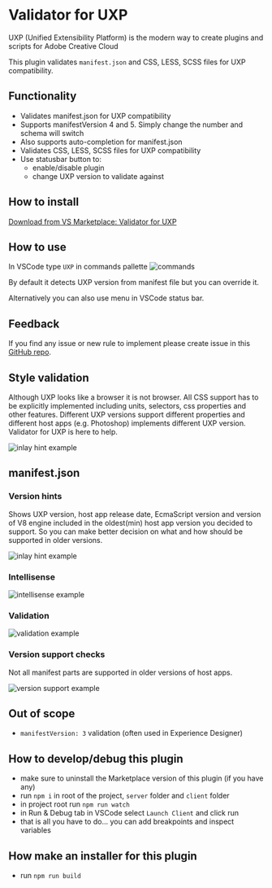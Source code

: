 # Validator for UXP

UXP (Unified Extensibility Platform) is the modern way to create plugins and scripts for Adobe Creative Cloud

This plugin validates `manifest.json` and CSS, LESS, SCSS files for UXP compatibility.

## Functionality

- Validates manifest.json for UXP compatibility
- Supports manifestVersion 4 and 5. Simply change the number and schema will switch
- Also supports auto-completion for manifest.json
- Validates CSS, LESS, SCSS files for UXP compatibility
- Use statusbar button to:
  - enable/disable plugin
  - change UXP version to validate against

## How to install

[Download from VS Marketplace: Validator for UXP](https://marketplace.visualstudio.com/items?itemName=JaroslavBereza.uxpvalidator)

## How to use

In VSCode type `UXP` in commands pallette
![commands](/media/commands.png)

By default it detects UXP version from manifest file but you can override it.

Alternatively you can also use menu in VSCode status bar.

## Feedback

If you find any issue or new rule to implement please create issue in this [GitHub repo](https://github.com/jardicc/vscode-uxp-validator/issues).

## Style validation

Although UXP looks like a browser it is not browser. All CSS support has to be explicitly implemented including
units, selectors, css properties and other features. Different UXP versions support different properties and different
host apps (e.g. Photoshop) implements different UXP version. Validator for UXP is here to help.

![inlay hint example](/media/css-validation.png)

## manifest.json

### Version hints

Shows UXP version, host app release date, EcmaScript version and version of V8 engine included in the oldest(min) host
app version you decided to support. So you can make better decision on what and how should be supported in older versions.

![inlay hint example](/media/min-version.gif)

### Intellisense

![intellisense example](/media/intellisense.png)

### Validation

![validation example](/media/manifest-validation.png)

### Version support checks

Not all manifest parts are supported in older versions of host apps.

![version support example](/media/manifest-version-support.png)

## Out of scope

- `manifestVersion: 3` validation (often used in Experience Designer)

## How to develop/debug this plugin

- make sure to uninstall the Marketplace version of this plugin (if you have any)
- run `npm i` in root of the project, `server` folder and `client` folder
- in project root run `npm run watch`
- in Run & Debug tab in VSCode select `Launch Client` and click run
- that is all you have to do... you can add breakpoints and inspect variables

## How make an installer for this plugin

- run `npm run build`
